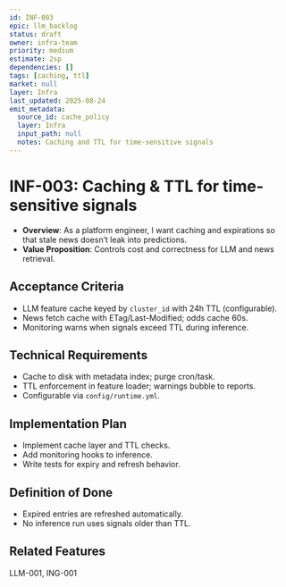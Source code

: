 ```yaml
---
id: INF-003
epic: llm_backlog
status: draft
owner: infra-team
priority: medium
estimate: 2sp
dependencies: []
tags: [caching, ttl]
market: null
layer: Infra
last_updated: 2025-08-24
emit_metadata:
  source_id: cache_policy
  layer: Infra
  input_path: null
  notes: Caching and TTL for time-sensitive signals
---
```


# INF-003: Caching & TTL for time-sensitive signals

- **Overview**: As a platform engineer, I want caching and expirations so that stale news doesn’t leak into predictions.
- **Value Proposition**: Controls cost and correctness for LLM and news retrieval.

## Acceptance Criteria
- LLM feature cache keyed by `cluster_id` with 24h TTL (configurable).
- News fetch cache with ETag/Last-Modified; odds cache 60s.
- Monitoring warns when signals exceed TTL during inference.

## Technical Requirements
- Cache to disk with metadata index; purge cron/task.
- TTL enforcement in feature loader; warnings bubble to reports.
- Configurable via `config/runtime.yml`.

## Implementation Plan
- Implement cache layer and TTL checks.
- Add monitoring hooks to inference.
- Write tests for expiry and refresh behavior.

## Definition of Done
- Expired entries are refreshed automatically.
- No inference run uses signals older than TTL.

## Related Features
LLM-001, ING-001
